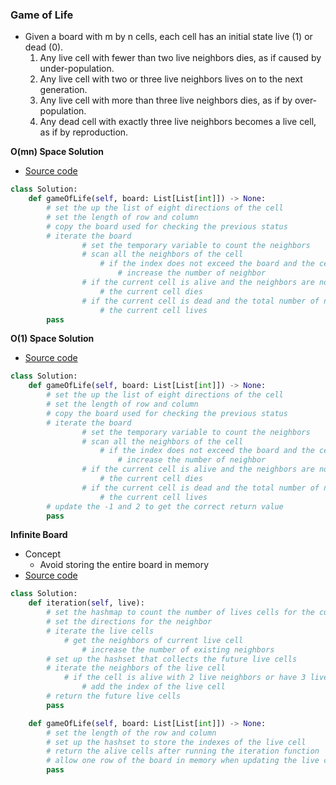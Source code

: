 ### Game of Life
- Given a board with m by n cells, each cell has an initial state live (1) or dead (0).
    1. Any live cell with fewer than two live neighbors dies, as if caused by under-population.
    2. Any live cell with two or three live neighbors lives on to the next generation.
    3. Any live cell with more than three live neighbors dies, as if by over-population.
    4. Any dead cell with exactly three live neighbors becomes a live cell, as if by reproduction.

**O(mn) Space Solution**
- [Source code](source/Space1.py)
```python
class Solution:
    def gameOfLife(self, board: List[List[int]]) -> None:
        # set the up the list of eight directions of the cell
        # set the length of row and column 
        # copy the board used for checking the previous status
        # iterate the board
                # set the temporary variable to count the neighbors
                # scan all the neighbors of the cell
                    # if the index does not exceed the board and the cells are alive
                        # increase the number of neighbor
                # if the current cell is alive and the neighbors are not 2 or 3
                    # the current cell dies
                # if the current cell is dead and the total number of neighbors are 3
                    # the current cell lives
        pass
```

**O(1) Space Solution**
- [Source code](source/Space2.py)
```python
class Solution:
    def gameOfLife(self, board: List[List[int]]) -> None:
        # set the up the list of eight directions of the cell
        # set the length of row and column 
        # copy the board used for checking the previous status
        # iterate the board
                # set the temporary variable to count the neighbors
                # scan all the neighbors of the cell
                    # if the index does not exceed the board and the cells are alive
                        # increase the number of neighbor
                # if the current cell is alive and the neighbors are not 2 or 3
                    # the current cell dies
                # if the current cell is dead and the total number of neighbors are 3
                    # the current cell lives
        # update the -1 and 2 to get the correct return value
        pass
```

**Infinite Board**
- Concept
    - Avoid storing the entire board in memory 
- [Source code](source/Infinite.py)
```python 
class Solution:
    def iteration(self, live):
        # set the hashmap to count the number of lives cells for the current cell
        # set the directions for the neighbor
        # iterate the live cells
            # get the neighbors of current live cell
                # increase the number of existing neighbors
        # set up the hashset that collects the future live cells 
        # iterate the neighbors of the live cell 
            # if the cell is alive with 2 live neighbors or have 3 live neighbors
                # add the index of the live cell
        # return the future live cells
        pass

    def gameOfLife(self, board: List[List[int]]) -> None:
        # set the length of the row and column
        # set up the hashset to store the indexes of the live cell
        # return the alive cells after running the iteration function
        # allow one row of the board in memory when updating the live cell
        pass
```
